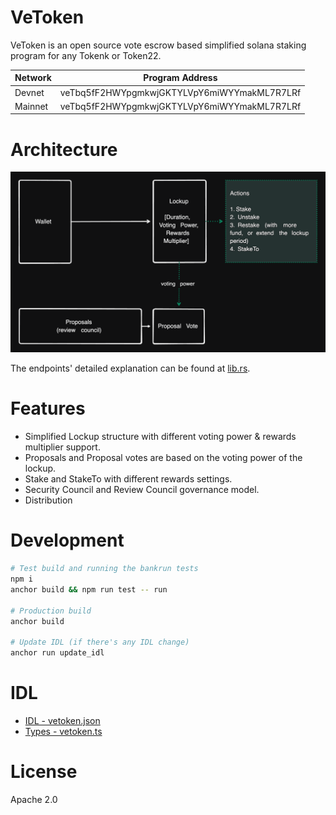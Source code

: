 # VeToken

VeToken is an open source vote escrow based simplified solana staking program for any Tokenk or Token22.

| Network | Program Address |
| ----------- | ----------- |
| Devnet  | veTbq5fF2HWYpgmkwjGKTYLVpY6miWYYmakML7R7LRf |
| Mainnet | veTbq5fF2HWYpgmkwjGKTYLVpY6miWYYmakML7R7LRf |


# Architecture

<img src="./docs/arch.png" width="600">

The endpoints' detailed explanation can be found at [lib.rs](./programs/vetoken/src/lib.rs).

# Features

- Simplified Lockup structure with different voting power & rewards multiplier support.
- Proposals and Proposal votes are based on the voting power of the lockup.
- Stake and StakeTo with different rewards settings.
- Security Council and Review Council governance model.
- Distribution

# Development

```bash
# Test build and running the bankrun tests
npm i
anchor build && npm run test -- run

# Production build
anchor build

# Update IDL (if there's any IDL change)
anchor run update_idl
```

# IDL
- [IDL - vetoken.json](./src/idl/vetoken.json)
- [Types - vetoken.ts](./src/types/vetoken.ts)

# License
Apache 2.0
